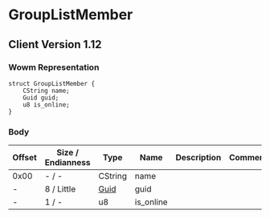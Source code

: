 # GroupListMember

## Client Version 1.12

### Wowm Representation
```rust,ignore
struct GroupListMember {
    CString name;
    Guid guid;
    u8 is_online;
}
```
### Body

| Offset | Size / Endianness | Type | Name | Description | Comment |
| ------ | ----------------- | ---- | ---- | ----------- | ------- |
| 0x00 | - / - | CString | name |  |  |
| - | 8 / Little | [Guid](../spec/packed-guid.md) | guid |  |  |
| - | 1 / - | u8 | is_online |  |  |

